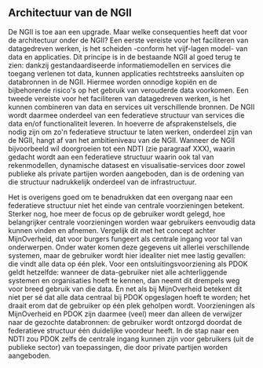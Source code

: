 ## Architectuur van de NGII
De NGII is toe aan een upgrade. Maar welke consequenties heeft dat voor de architectuur onder de NGII? Een eerste vereiste voor het faciliteren van datagedreven werken, is het scheiden -conform het vijf-lagen model- van data en applicaties. Dit principe is in de bestaande NGII al goed terug te zien: dankzij gestandaardiseerde informatiemodellen en services die toegang verlenen tot data, kunnen applicaties rechtstreeks aansluiten op databronnen in de NGII. Hiermee worden onnodige kopiën en de bijbehorende risico's op het gebruik van verouderde data voorkomen. Een tweede vereiste voor het faciliteren van datagedreven werken, is het kunnen combineren van data en services uit verschillende bronnen. De NGII wordt daarmee onderdeel van een federatieve structuur van services die data en/of functionaliteit leveren. In hoeverre de afsprakenstelsels, die nodig zijn om zo'n federatieve structuur te laten werken, onderdeel zijn van de NGII, hangt af van het ambitieniveau van de NGII. Wanneer de NGII bijvoorbeeld wil doorgroeien tot een NDTI (zie paragraaf XXX), waarin gedacht wordt aan een federatieve structuur waarin ook tal van rekenmodellen, dynamische datasest en visualisatie-services door zowel publieke als private partijen worden aangeboden, dan is de ordening van die structuur nadrukkelijk onderdeel van de infrastructuur. 

Het is overigens goed om te benadrukken dat een overgang naar een federatieve structuur niet het einde van centrale voorzieningen betekent. Sterker nog, hoe meer de focus op de gebruiker wordt gelegd, hoe belangrijker centrale voorzieningen worden waar gebruikers eenvoudig data kunnen vinden en afnemen. Vergelijk dit met het concept achter MijnOverheid, dat voor burgers fungeert als centrale ingang voor tal van onderwerpen. Onder water komen deze gegevens uit allerlei verschillende systemen, maar de gebruiker wordt hier idealiter niet mee lastig gevallen: die vindt alle data op één plek. Voor een ontsluitingsvoorziening als PDOK geldt hetzelfde: wanneer de data-gebruiker niet alle achterliggende systemen en organisaties hoeft te kennen, dan neemt dit drempels weg voor breed gebruik van die data. En net als bij MijnOverheid betekent dit niet per sé dat alle data centraal bij PDOK opgeslagen hoeft te worden; het draait erom dat de gebruiker op één plek geholpen wordt. Voorzieningen als MijnOverheid en PDOK zijn daarmee (veel) meer dan alleen de verwijzer naar de gezochte databronnen: de gebruiker wordt ontzorgd doordat de federatieve structuur één duidelijke voordeur heeft. In de stap naar een NDTI zou PDOK zelfs de centrale ingang kunnen zijn voor gebruikers (uit de publieke sector) van toepassingen, die door private partijen worden aangeboden.  

